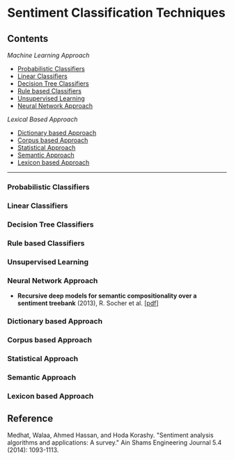 # Sentiment Classification Techniques

## Contents
*Machine Learning Approach*
* [Probabilistic Classifiers](#Probabilistic-Classifiers)
* [Linear Classifiers](#Linear-Classifiers)
* [Decision Tree Classifiers](#Decision-Tree-Classifiers)
* [Rule based Classifiers](#Rule-based-Classifiers)
* [Unsupervised Learning](#Unsupervised-Learning)
* [Neural Network Approach](#Neural-Network-Approach)

*Lexical Based Approach*
* [Dictionary based Approach](#Dictionary-based-Approach)
* [Corpus based Approach](#Corpus-based-Approach)
* [Statistical Approach](#Statistical-Approach)
* [Semantic Approach](#Semantic-Approach)
* [Lexicon based Approach](#Lexicon-based-Approach)

* * *
### Probabilistic Classifiers
### Linear Classifiers
### Decision Tree Classifiers
### Rule based Classifiers
### Unsupervised Learning
### Neural Network Approach
- **Recursive deep models for semantic compositionality over a sentiment treebank** (2013), R. Socher et al. [[pdf]](http://citeseerx.ist.psu.edu/viewdoc/download?doi=10.1.1.383.1327&rep=rep1&type=pdf)

### Dictionary based Approach
### Corpus based Approach
### Statistical Approach
### Semantic Approach
### Lexicon based Approach

## Reference
Medhat, Walaa, Ahmed Hassan, and Hoda Korashy. "Sentiment analysis algorithms and applications: A survey." Ain Shams Engineering Journal 5.4 (2014): 1093-1113.
